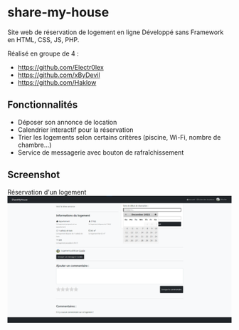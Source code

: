# share-my-house
Site web de réservation de logement en ligne
Développé sans Framework en HTML, CSS, JS, PHP.

Réalisé en groupe de 4 :
- https://github.com/Electr0lex
- https://github.com/xByDevil
- https://github.com/Haklow

## Fonctionnalités
- Déposer son annonce de location
- Calendrier interactif pour la réservation
- Trier les logements selon certains critères (piscine, Wi-Fi, nombre de chambre...)
- Service de messagerie avec bouton de rafraîchissement

## Screenshot 
Réservation d'un logement  
![](https://github.com/Nico-lrm/share-my-house/blob/main/public/example/sharemyhouse_exemple_reservation.png)
